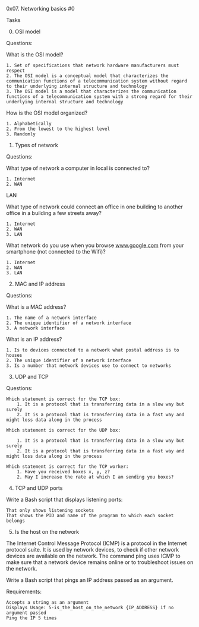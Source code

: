 0x07. Networking basics #0

Tasks

0. OSI model

Questions:

What is the OSI model?

	1. Set of specifications that network hardware manufacturers must respect
	2. The OSI model is a conceptual model that characterizes the communication functions of a telecommunication system without regard to their underlying internal structure and technology
	3. The OSI model is a model that characterizes the communication functions of a telecommunication system with a strong regard for their underlying internal structure and technology

How is the OSI model organized?

	1. Alphabetically
	2. From the lowest to the highest level
	3. Randomly

1. Types of network

Questions:

What type of network a computer in local is connected to?

	1. Internet
	2. WAN
LAN

What type of network could connect an office in one building to another office in a building a few streets away?

	1. Internet
	2. WAN
	3. LAN

What network do you use when you browse www.google.com from your smartphone (not connected to the Wifi)?

	1. Internet
	2. WAN
	3. LAN

2. MAC and IP address

Questions:

What is a MAC address?

	1. The name of a network interface
	2. The unique identifier of a network interface
	3. A network interface

What is an IP address?

	1. Is to devices connected to a network what postal address is to houses
	2. The unique identifier of a network interface
	3. Is a number that network devices use to connect to networks

3. UDP and TCP

Questions:

	Which statement is correct for the TCP box:
		1. It is a protocol that is transferring data in a slow way but surely
		2. It is a protocol that is transferring data in a fast way and might loss data along in the process

	Which statement is correct for the UDP box:

		1. It is a protocol that is transferring data in a slow way but surely
		2. It is a protocol that is transferring data in a fast way and might loss data along in the process

	Which statement is correct for the TCP worker:
		1. Have you received boxes x, y, z?
		2. May I increase the rate at which I am sending you boxes?

4. TCP and UDP ports

Write a Bash script that displays listening ports:

	That only shows listening sockets
	That shows the PID and name of the program to which each socket belongs

5. Is the host on the network

The Internet Control Message Protocol (ICMP) is a protocol in the Internet protocol suite. It is used by network devices, to check if other network devices are available on the network. The command ping uses ICMP to make sure that a network device remains online or to troubleshoot issues on the network.

Write a Bash script that pings an IP address passed as an argument.

Requirements:

	Accepts a string as an argument
	Displays Usage: 5-is_the_host_on_the_network {IP_ADDRESS} if no argument passed
	Ping the IP 5 times
